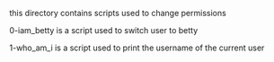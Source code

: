 this directory contains scripts used to change permissions

0-iam_betty is a script used to switch user to betty

1-who_am_i is a script used to print the username of the current user


